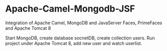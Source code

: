 # Apache-Camel-Mongodb-JSF
Integration of Apache Camel, MongoDB and JavaServer Faces, PrimeFaces  and Apache Tomcat 8

Start MongoDB, create database socnetDB, create collection users.
Run project under Apache Tomcat 8, add new user and watch userlist.
